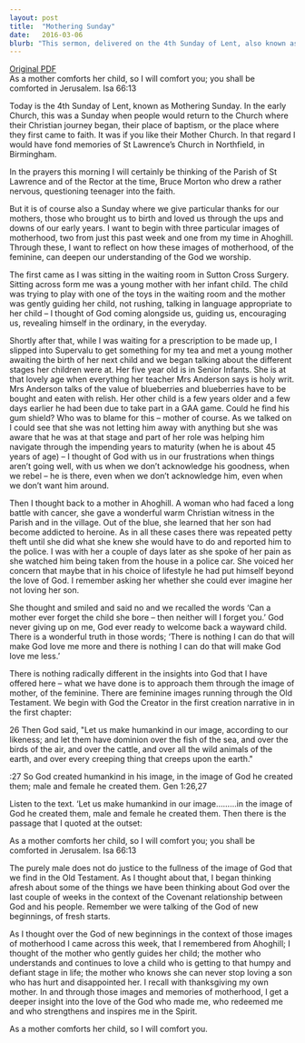 ```yaml
---
layout: post
title:  "Mothering Sunday"
date:   2016-03-06
blurb: "This sermon, delivered on the 4th Sunday of Lent, also known as Mothering Sunday, explores the feminine aspects of God's love. Drawing from personal experiences and biblical references, the sermon emphasizes the nurturing, understanding, and unending love of God, likened to a mother's love for her child."
---
```

[Original PDF](/assets/pdf/lent42016.pdf)    
As a mother comforts her child, so I will comfort you; you shall be comforted in Jerusalem. Isa 66:13

Today is the 4th Sunday of Lent, known as Mothering Sunday. In the early Church, this was a Sunday when people would return to the Church where their Christian journey began, their place of baptism, or the place where they first came to faith. It was if you like their Mother Church. In that regard I would have fond memories of St Lawrence’s Church in Northfield, in Birmingham.

In the prayers this morning I will certainly be thinking of the Parish of St Lawrence and of the Rector at the time, Bruce Morton who drew a rather nervous, questioning teenager into the faith.

But it is of course also a Sunday where we give particular thanks for our mothers, those who brought us to birth and loved us through the ups and downs of our early years. I want to begin with three particular images of motherhood, two from just this past week and one from my time in Ahoghill. Through these, I want to reflect on how these images of motherhood, of the feminine, can deepen our understanding of the God we worship.

The first came as I was sitting in the waiting room in Sutton Cross Surgery. Sitting across form me was a young mother with her infant child. The child was trying to play with one of the toys in the waiting room and the mother was gently guiding her child, not rushing, talking in language appropriate to her child – I thought of God coming alongside us, guiding us, encouraging us, revealing himself in the ordinary, in the everyday.

Shortly after that, while I was waiting for a prescription to be made up, I slipped into Supervalu to get something for my tea and met a young mother awaiting the birth of her next child and we began talking about the different stages her children were at. Her five year old is in Senior Infants. She is at that lovely age when everything her teacher Mrs Anderson says is holy writ. Mrs Anderson talks of the value of blueberries and blueberries have to be bought and eaten with relish. Her other child is a few years older and a few days earlier he had been due to take part in a GAA game. Could he find his gum shield? Who was to blame for this – mother of course. As we talked on I could see that she was not letting him away with anything but she was aware that he was at that stage and part of her role was helping him navigate through the impending years to maturity (when he is about 45 years of age) – I thought of God with us in our frustrations when things aren’t going well, with us when we don’t acknowledge his goodness, when we rebel – he is there, even when we don’t acknowledge him, even when we don’t want him around.

Then I thought back to a mother in Ahoghill. A woman who had faced a long battle with cancer, she gave a wonderful warm Christian witness in the Parish and in the village. Out of the blue, she learned that her son had become addicted to heroine. As in all these cases there was repeated petty theft until she did what she knew she would have to do and reported him to the police. I was with her a couple of days later as she spoke of her pain as she watched him being taken from the house in a police car. She voiced her concern that maybe that in his choice of lifestyle he had put himself beyond the love of God. I remember asking her whether she could ever imagine her not loving her son.

She thought and smiled and said no and we recalled the words ‘Can a mother ever forget the child she bore – then neither will I forget you.’ God never giving up on me, God ever ready to welcome back a wayward child. There is a wonderful truth in those words; ‘There is nothing I can do that will make God love me more and there is nothing I can do that will make God love me less.’

There is nothing radically different in the insights into God that I have offered here – what we have done is to approach them through the image of mother, of the feminine. There are feminine images running through the Old Testament. We begin with God the Creator in the first creation narrative in in the first chapter:

26 Then God said, "Let us make humankind in our image, according to our likeness; and let them have dominion over the fish of the sea, and over the birds of the air, and over the cattle, and over all the wild animals of the earth, and over every creeping thing that creeps upon the earth."

:27 So God created humankind in his image, in the image of God he created them; male and female he created them. Gen 1:26,27

Listen to the text. ‘Let us make humankind in our image………in the image of God he created them, male and female he created them. Then there is the passage that I quoted at the outset:

As a mother comforts her child, so I will comfort you; you shall be comforted in Jerusalem. Isa 66:13

The purely male does not do justice to the fullness of the image of God that we find in the Old Testament. As I thought about that, I began thinking afresh about some of the things we have been thinking about God over the last couple of weeks in the context of the Covenant relationship between God and his people. Remember we were talking of the God of new beginnings, of fresh starts.

As I thought over the God of new beginnings in the context of those images of motherhood I came across this week, that I remembered from Ahoghill; I thought of the mother who gently guides her child; the mother who understands and continues to love a child who is getting to that humpy and defiant stage in life; the mother who knows she can never stop loving a son who has hurt and disappointed her. I recall with thanksgiving my own mother. In and through those images and memories of motherhood, I get a deeper insight into the love of the God who made me, who redeemed me and who strengthens and inspires me in the Spirit.

As a mother comforts her child, so I will comfort you.
